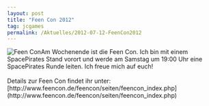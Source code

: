 ```yaml
---
layout: post
title: "Feen Con 2012"
tag: jcgames
permalink: /Aktuelles/2012-07-12-FeenCon2012
---
```


<p><img alt="Feen Con" class="floatleft" src="{{ site.baseurl }}/assets/pics/jcgames/gallery/diverse/tn2/flyer.jpg" />Am Wochenende ist die Feen Con. Ich bin mit einem SpacePirates Stand vorort und werde am Samstag um 19:00 Uhr eine SpacePirates Runde leiten. Ich freue mich auf euch!<br/>
<br/>
Details zur Feen Con findet ihr unter: [http://www.feencon.de/feencon/seiten/feencon_index.php](http://www.feencon.de/feencon/seiten/feencon_index.php)</p>

